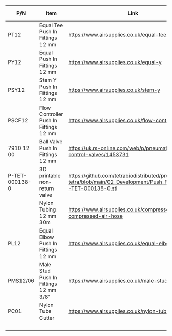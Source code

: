 | P/N            	| Item                                   	| Link                                                                                                             	| No off 	| Cost    	|
|----------------	|----------------------------------------	|------------------------------------------------------------------------------------------------------------------	|--------	|---------	|
| PT12           	| Equal Tee Push In Fittings 12 mm       	| https://www.airsupplies.co.uk/equal-tee-12303                                                                    	| 6      	| £1.94   	|
| PY12           	| Equal Push In Fittings 12 mm           	| https://www.airsupplies.co.uk/equal-y                                                                            	| 2      	| £4.19   	|
| PSY12          	| Stem Y Push In Fittings 12 mm          	| https://www.airsupplies.co.uk/stem-y                                                                             	| 4      	| £10.14  	|
| PSCF12         	| Flow Controller Push In Fittings 12 mm 	| https://www.airsupplies.co.uk/flow-controller                                                                    	| 4      	| £14.22  	|
| 7910 12 00     	| Ball Valve Push In Fittings 12 mm      	| https://uk.rs-online.com/web/p/pneumatic-manual-control-valves/1453731                                           	| 8      	| £19.00  	|
| P-TET-000138-0 	| 3D printable non-return valve          	| https://github.com/tetrabiodistributed/project-tetra/blob/main/02_Development/Push_Fit_Design/P-TET-000138-0.stl 	| 9      	|         	|
|                	| Nylon Tubing 12 mm 30m                 	| https://www.airsupplies.co.uk/compressor-compressed-air-hose                                                     	| 1      	| £40.23  	|
| PL12           	| Equal Elbow Push In Fittings 12 mm     	| https://www.airsupplies.co.uk/equal-elbow-12395                                                                  	| 8      	| £2.06   	|
| PMS12/06       	| Male Stud Push In Fittings 12 mm 3/8"  	| https://www.airsupplies.co.uk/male-stud-11886                                                                    	| 38     	| £1.84   	|
| PC01           	| Nylon Tube Cutter                      	| https://www.airsupplies.co.uk/nylon-tube-cutter                                                                  	| 1      	| £2.62   	|
|                	|                                        	|                                                                                                                  	| Total  	| £398.71 	|
